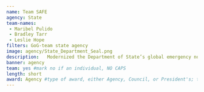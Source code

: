 ```yaml
---
name: Team SAFE
agency: State
team-names:
 - Maribel Pulido
 - Bradley Tarr
 - Leslie Hope
filters: GoG-team state agency
image: agency/State_Department_Seal.png
description:   Modernized the Department of State’s global emergency notification and accountability platform using innovative technologies, significantly improving the safety of 150,000 domestic and overseas personnel and their families.
banner: agency
team: yes #mark no if an individual, NO CAPS
length: short
award: Agency #type of award, either Agency, Council, or President's; this is case sensitive so make sure to match the options listed exactly. This section generates the format of the card
---
```

